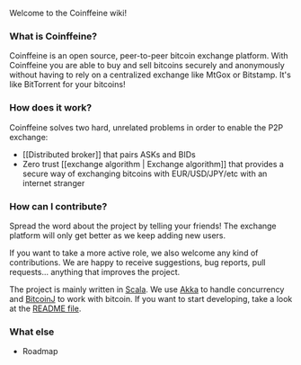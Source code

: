 Welcome to the Coinffeine wiki!

### What is Coinffeine?

Coinffeine is an open source, peer-to-peer bitcoin exchange platform. With Coinffeine you are able to buy and sell bitcoins securely and anonymously without having to rely on a centralized exchange like MtGox or Bitstamp. It's like BitTorrent for your bitcoins!

### How does it work?

Coinffeine solves two hard, unrelated problems in order to enable the P2P exchange:

- [[Distributed broker]] that pairs ASKs and BIDs
- Zero trust [[exchange algorithm | Exchange algorithm]] that provides a secure way of exchanging bitcoins with EUR/USD/JPY/etc with an internet stranger

### How can I contribute?

Spread the word about the project by telling your friends! The exchange platform will only get better as we keep adding new users.

If you want to take a more active role, we also welcome any kind of contributions. We are happy to receive suggestions, bug reports, pull requests... anything that improves the project.

The project is mainly written in [Scala](http://scala-lang.org/). We use [Akka](http://akka.io/) to handle concurrency and [BitcoinJ](https://code.google.com/p/bitcoinj/) to work with bitcoin. If you want to start developing, take a look at the [README file](/BitwiseLabs/coinffeine/blob/master/README.md).

### What else

- Roadmap